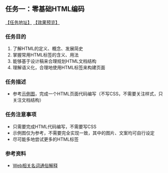 ## 任务一：零基础HTML编码
[【任务地址】](http://ife.baidu.com/course/detail/id/90) [【效果预览】](https://baoyuzhang.github.io/IFE2017/IFE_xiaowei/IFE_xiaowei_task3/IFE_xiaowei_task3.html)

### 任务目的
1. 了解HTML的定义、概念、发展简史
2. 掌握常用HTML标签的含义、用法
3. 能够基于设计稿来合理规划HTML文档结构
4. 理解语义化，合理地使用HTML标签来构建页面

### 任务描述
- 参考[示例图](http://7xrp04.com1.z0.glb.clouddn.com/task_1_1_1.jpg)，完成一个HTML页面代码编写（不写CSS，不需要关注样式，只关注文档结构）
### 任务注意事项

- 只需要完成HTML代码编写，不需要写CSS
- 示例图仅为参考，不需要完全实现一致，其中的图片、文案均可自行设定
- 尽可能多地尝试更多的HTML标签

### 参考资料
- [Web相关名词通俗解释](https://www.zhihu.com/question/22689579)
